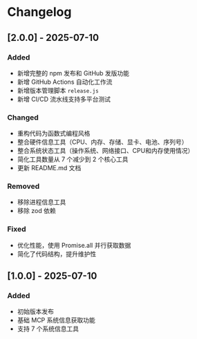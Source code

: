 # Changelog

## [2.0.0] - 2025-07-10

### Added
- 新增完整的 npm 发布和 GitHub 发版功能
- 新增 GitHub Actions 自动化工作流
- 新增版本管理脚本 `release.js`
- 新增 CI/CD 流水线支持多平台测试

### Changed  
- 重构代码为函数式编程风格
- 整合硬件信息工具（CPU、内存、存储、显卡、电池、序列号）
- 整合系统状态工具（操作系统、网络接口、CPU和内存使用情况）
- 简化工具数量从 7 个减少到 2 个核心工具
- 更新 README.md 文档

### Removed
- 移除进程信息工具
- 移除 zod 依赖

### Fixed
- 优化性能，使用 Promise.all 并行获取数据
- 简化了代码结构，提升维护性

## [1.0.0] - 2025-07-10

### Added
- 初始版本发布
- 基础 MCP 系统信息获取功能
- 支持 7 个系统信息工具